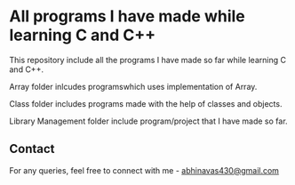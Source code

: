
# All programs I have made while learning C and C++
This repository include all the programs I have made so far while learning
C and C++.

Array folder inlcudes programswhich uses implementation of Array.

Class folder includes programs made with the help of classes and objects.

Library Management folder include program/project that I have made so far.
## Contact
For any queries, feel free to connect with me - abhinavas430@gmail.com

